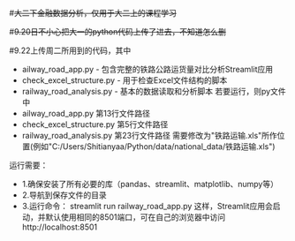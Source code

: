 #~~大二下金融数据分析，仅用于大二上的课程学习~~

#~~9.20日不小心把大一的python代码上传了进去，不知道怎么删~~

#9.22上传周二所用到的代码，其中
  - ailway_road_app.py - 包含完整的铁路公路运货量对比分析Streamlit应用
  - check_excel_structure.py - 用于检查Excel文件结构的脚本
  - railway_road_analysis.py - 基本的数据读取和分析脚本
若要运行，则py文件中
  - ailway_road_app.py         第13行文件路径
  - check_excel_structure.py   第5行文件路径
  - railway_road_analysis.py   第23行文件路径
  需要修改为"铁路运输.xls"所作位置(例如"C:/Users/Shitianyaa/Python/data/national_data/铁路运输.xls")

运行需要：
   - 1.确保安装了所有必要的库（pandas、streamlit、matplotlib、numpy等）
  - 2.导航到保存文件的目录
  - 3.运行命令： streamlit run railway_road_app.py
这样，Streamlit应用会启动，并默认使用相同的8501端口，可在自己的浏览器中访问 http://localhost:8501
